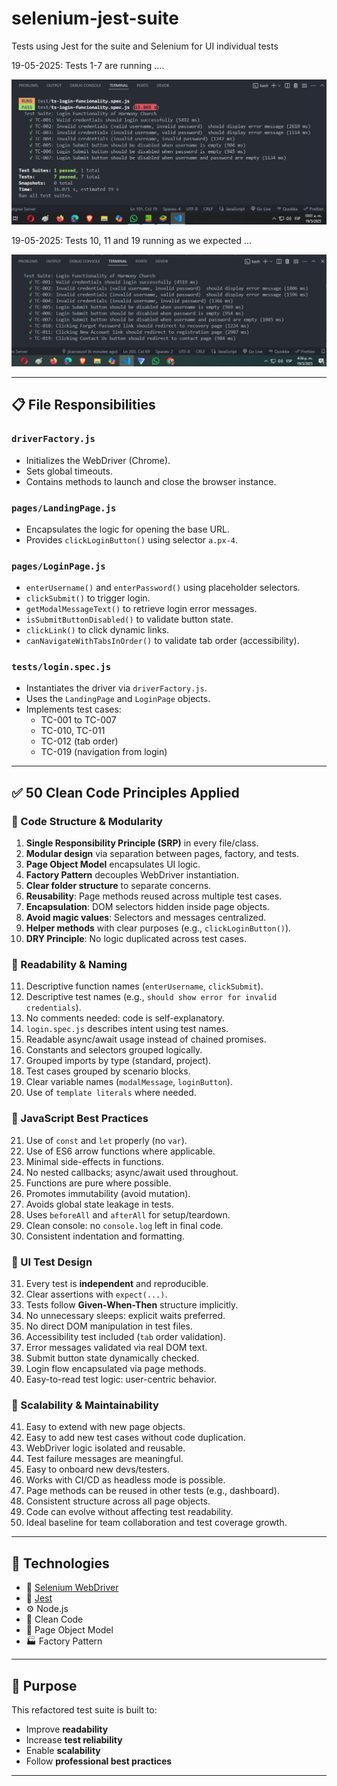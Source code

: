 # selenium-jest-suite
Tests using Jest for the suite and Selenium for UI individual tests

19-05-2025: Tests 1-7 are running ....

![Imagen](assets/asi-quedo-en-el-repo.jpg)

19-05-2025: Tests 10, 11 and 19 running as we expected ...

![Imagen](assets/after-dry.jpg)


---

## 📋 File Responsibilities

### `driverFactory.js`
- Initializes the WebDriver (Chrome).
- Sets global timeouts.
- Contains methods to launch and close the browser instance.

### `pages/LandingPage.js`
- Encapsulates the logic for opening the base URL.
- Provides `clickLoginButton()` using selector `a.px-4`.

### `pages/LoginPage.js`
- `enterUsername()` and `enterPassword()` using placeholder selectors.
- `clickSubmit()` to trigger login.
- `getModalMessageText()` to retrieve login error messages.
- `isSubmitButtonDisabled()` to validate button state.
- `clickLink()` to click dynamic links.
- `canNavigateWithTabsInOrder()` to validate tab order (accessibility).

### `tests/login.spec.js`
- Instantiates the driver via `driverFactory.js`.
- Uses the `LandingPage` and `LoginPage` objects.
- Implements test cases:
  - TC-001 to TC-007
  - TC-010, TC-011
  - TC-012 (tab order)
  - TC-019 (navigation from login)

---

## ✅ 50 Clean Code Principles Applied

### 🔹 Code Structure & Modularity
1. **Single Responsibility Principle (SRP)** in every file/class.
2. **Modular design** via separation between pages, factory, and tests.
3. **Page Object Model** encapsulates UI logic.
4. **Factory Pattern** decouples WebDriver instantiation.
5. **Clear folder structure** to separate concerns.
6. **Reusability**: Page methods reused across multiple test cases.
7. **Encapsulation**: DOM selectors hidden inside page objects.
8. **Avoid magic values**: Selectors and messages centralized.
9. **Helper methods** with clear purposes (e.g., `clickLoginButton()`).
10. **DRY Principle**: No logic duplicated across test cases.

### 🔹 Readability & Naming
11. Descriptive function names (`enterUsername`, `clickSubmit`).
12. Descriptive test names (e.g., `should show error for invalid credentials`).
13. No comments needed: code is self-explanatory.
14. `login.spec.js` describes intent using test names.
15. Readable async/await usage instead of chained promises.
16. Constants and selectors grouped logically.
17. Grouped imports by type (standard, project).
18. Test cases grouped by scenario blocks.
19. Clear variable names (`modalMessage`, `loginButton`).
20. Use of `template literals` where needed.

### 🔹 JavaScript Best Practices
21. Use of `const` and `let` properly (no `var`).
22. Use of ES6 arrow functions where applicable.
23. Minimal side-effects in functions.
24. No nested callbacks; async/await used throughout.
25. Functions are pure where possible.
26. Promotes immutability (avoid mutation).
27. Avoids global state leakage in tests.
28. Uses `beforeAll` and `afterAll` for setup/teardown.
29. Clean console: no `console.log` left in final code.
30. Consistent indentation and formatting.

### 🔹 UI Test Design
31. Every test is **independent** and reproducible.
32. Clear assertions with `expect(...)`.
33. Tests follow **Given-When-Then** structure implicitly.
34. No unnecessary sleeps: explicit waits preferred.
35. No direct DOM manipulation in test files.
36. Accessibility test included (`tab` order validation).
37. Error messages validated via real DOM text.
38. Submit button state dynamically checked.
39. Login flow encapsulated via page methods.
40. Easy-to-read test logic: user-centric behavior.

### 🔹 Scalability & Maintainability
41. Easy to extend with new page objects.
42. Easy to add new test cases without code duplication.
43. WebDriver logic isolated and reusable.
44. Test failure messages are meaningful.
45. Easy to onboard new devs/testers.
46. Works with CI/CD as headless mode is possible.
47. Page methods can be reused in other tests (e.g., dashboard).
48. Consistent structure across all page objects.
49. Code can evolve without affecting test readability.
50. Ideal baseline for team collaboration and test coverage growth.

---

## 🚀 Technologies

- 🧪 [Selenium WebDriver](https://www.selenium.dev/)
- 🧪 [Jest](https://jestjs.io/)
- ⚙️ Node.js
- 🧼 Clean Code
- 📄 Page Object Model
- 🏭 Factory Pattern

---

## 📌 Purpose

This refactored test suite is built to:

- Improve **readability**
- Increase **test reliability**
- Enable **scalability**
- Follow **professional best practices**

---
